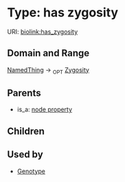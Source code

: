 
# Type: has zygosity




URI: [biolink:has_zygosity](https://w3id.org/biolink/vocab/has_zygosity)


## Domain and Range

[NamedThing](NamedThing.md) ->  <sub>OPT</sub> [Zygosity](Zygosity.md)

## Parents

 *  is_a: [node property](node_property.md)

## Children


## Used by

 * [Genotype](Genotype.md)

